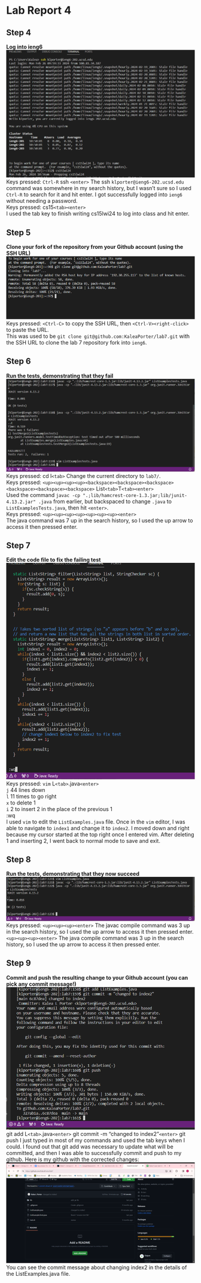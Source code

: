 # Lab Report 4

## Step 4
**Log into ieng6**  
![Image](step4new.png)  
Keys pressed: `Ctrl-R` ssh `<enter>`
The ssh `klporter@ieng6-202.ucsd.edu` command was somewhere in my search history, but I wasn’t sure so I used `Ctrl-R` to search for it and hit enter. I got successfully logged into `ieng6` without needing a password.    
Keys pressed: cs15`<tab><enter>`  
I used the tab key to finish writing cs15lwi24 to log into class and hit enter.


## Step 5
**Clone your fork of the repository from your Github account (using the SSH URL)**  
![Image](gitClone.png)  
Keys pressed: `<Ctrl-C>` to copy the SSH URL, then `<Ctrl-V><right-click>` to paste the URL.  
This was used to be `git clone git@github.com:KaleaPorter/lab7.git` with the SSH URL to clone the lab 7 repository fork into `ieng6`.  

## Step 6  
**Run the tests, demonstrating that they fail**  
![Image](step6Real.png)  
Keys pressed: cd l`<tab>` 
Change the current directory to `lab7/`.  
Keys pressed: `<up><up><up><up><backspace><backspace><backspace><backspace><backspace><backspace>` List`<tab>`T`<tab><enter>`  
Used the command `javac -cp ".;lib/hamcrest-core-1.3.jar;lib/junit-4.13.2.jar" .java` from earlier, but backspaced to change `.java` to `ListExamplesTests.java`, then hit `<enter>`.  
Keys pressed: `<up><up><up><up><up><up><up><enter>`  
The java command was 7 up in the search history, so I used the up arrow to access it then pressed enter.  


## Step 7  
**Edit the code file to fix the failing test**  
![Image](step7.png)  
Keys pressed: `vim` L`<tab>`.java`<enter>`   
`j` 44 lines down   
`l` 11 times to go right  
`x` to delete 1  
`i` 2 to insert 2 in the place of the previous 1  
:wq<enter>  
I used `vim` to edit the `ListExamples.java` file. Once in the `vim` editor, I was able to navigate to `index1` and change it to `index2`. I moved down and right because my cursor started at the top right once I entered vim. After deleting 1 and inserting 2, I went back to normal mode to save and exit.  


## Step 8  
**Run the tests, demonstrating that they now succeed**  
![Image](step8.png)  
Keys pressed: `<up><up><up><enter>`
The javac compile command was 3 up in the search history, so I used the up arrow to access it then pressed enter.
`<up><up><up><enter>`
The java compile command was 3 up in the search history, so I used the up arrow to access it then pressed enter.


## Step 9  
**Commit and push the resulting change to your Github account (you can pick any commit message!)**
![Image](step9.png)  
git add L`<tab>`.java`<enter>`
git commit -m “changed to index2”`<enter>`
git push
I just typed in most of my commands and used the tab keys when I could. I found out that git add was necessary to update what will be committed, and then I was able to successfully commit and push to my github. Here is my github with the corrected changes:  
![Image](github.png)  
You can see the commit message about changing index2 in the details of the ListExamples.java file.  
